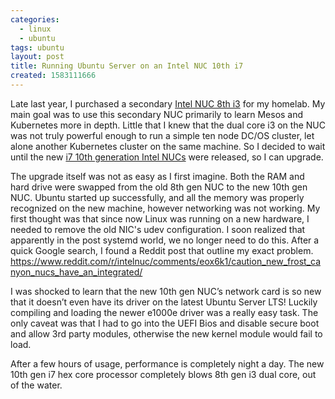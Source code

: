 ```yaml
---
categories:
  - linux
  - ubuntu
tags: ubuntu
layout: post
title: Running Ubuntu Server on an Intel NUC 10th i7
created: 1583111666
---
```


Late last year, I purchased a secondary <a href="https://www.intel.com/content/www/us/en/products/boards-kits/nuc/kits/nuc8i3beh.html" target="_blank">Intel NUC 8th i3</a> for my homelab. My main goal was to use this secondary NUC primarily to learn Mesos and Kubernetes more in depth.  Little that I knew that the dual core i3 on the NUC was not truly powerful enough to run a simple ten node DC/OS cluster, let alone another Kubernetes cluster on the same machine.  So I decided to wait until the new <a href="https://www.intel.com/content/www/us/en/products/boards-kits/nuc/kits/nuc10i7fnhc.html" target="_blank">i7 10th generation Intel NUCs</a> were released, so I can upgrade. 

The upgrade itself was not as easy as I first imagine. Both the RAM and hard drive were swapped from the old 8th gen NUC to the new 10th gen NUC. Ubuntu started up successfully, and all the memory was properly recognized on the new machine, however networking was not working. My first thought was that since now Linux was running on a new hardware, I needed to remove the old NIC's udev configuration. I soon realized that apparently in the post systemd world, we no longer need to do this. After a quick Google search, I found a Reddit post that outline my exact problem. <a href="https://www.reddit.com/r/intelnuc/comments/eox6k1/caution_new_frost_canyon_nucs_have_an_integrated/" target="_blank">https://www.reddit.com/r/intelnuc/comments/eox6k1/caution_new_frost_canyon_nucs_have_an_integrated/</a>

I was shocked to learn that the new 10th gen NUC’s network card is so new that it doesn’t even have its driver on the latest Ubuntu Server LTS! Luckily compiling and loading the newer e1000e driver was a really easy task. The only caveat was that I had to go into the UEFI Bios and disable secure boot and allow 3rd party modules, otherwise the new kernel module would fail to load. 

After a few hours of usage, performance is completely night a day. The new 10th gen i7 hex core processor completely blows 8th gen i3 dual core, out of the water. 
